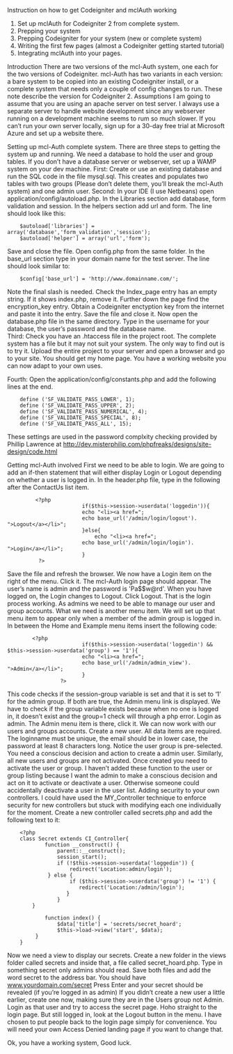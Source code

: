Instruction on how to get Codeigniter and mclAuth working

1.	Set up mclAuth for Codeigniter 2 from complete system.
2.	Prepping your system
3.	Prepping Codeigniter for your system (new or complete system)
4.	Writing the first few pages (almost a Codeigniter getting started tutorial)
5.	Integrating mclAuth into your pages.

Introduction
There are two versions of the mcl-Auth system, one each for the two versions of Codeigniter.
mcl-Auth has two variants in each version: a bare system to be copied into an existing Codeigniter install, or a complete system that needs only a couple of config changes to run.
These note describe the version for Codeigniter 2.
Assumptions
I am going to assume that you are using an apache server on test server.  I always use a separate server to handle website development since any webserver running on a development machine seems to rum so much slower.  If you can’t run your own server locally, sign up for a 30-day free trial at Microsoft Azure and set up a website there.

Setting up mcl-Auth complete system.
There are three steps to getting the system up and running.  We need a database to hold the user and group tables.  If you don’t have a database server or webserver, set up a WAMP system on your dev machine.
First: Create or use an existing database and run the SQL code in the file mysql.sql.  This creates and populates two tables with two groups (Please don’t delete them, you’ll break the mcl-Auth system) and one admin user.
Second: In your IDE (I use Netbeans) open application/config/autoload.php.
In the Libraries section add database, form validation and session.  In the helpers section add url and form.  The line should look like this:
```
	$autoload['libraries'] = array('database','form_validation','session');
	$autoload['helper'] = array('url','form');
```
Save and close the file.
Open config.php from the same folder.
In the base_url section type in your domain name for the test server.  The line should look similar to:
```
	$config['base_url'] = 'http://www.domainname.com/';
```
Note the final slash is needed.  Check the Index_page entry has an empty string.  If it shows index.php, remove it.
Further down the page find the encryption_key entry.  Obtain a Codeigniter enctyption key from the internet and paste it into the entry.  Save the file and close it.
Now open the database.php file in the same directory.  Type in the username for your database, the user’s password and the database name.		
Third: Check you have an .htaccess file in the project root.  The complete system has a file but it may not suit your system.  The only way to find out is to try it.
Upload the entire project to your server and open a browser and go to your site.  You should get my home page.  You have a working website you can now adapt to your own uses.

Fourth:  Open the application/config/constants.php and add the following lines at the end.
```
	define ('SF_VALIDATE_PASS_LOWER', 1);
	define ('SF_VALIDATE_PASS_UPPER', 2);
	define ('SF_VALIDATE_PASS_NUMERICAL', 4);
	define ('SF_VALIDATE_PASS_SPECIAL', 8);
	define ('SF_VALIDATE_PASS_ALL', 15);
```

These settings are used in the password complxity checking provided by Phillip Lawrence at http://dev.misterphilip.com/phpfreaks/designs/site-design/code.html

Getting mcl-Auth involved
First we need to be able to login.  We are going to add an if-then statement that will either display Login or Logout depending on whether a user is logged in.
In the header.php file, type in the following after the ContactUs list item.
```
    	 <?php 
                        if($this->session->userdata('loggedin')){                                
                        echo "<li><a href=";
                        echo base_url('/admin/login/logout'). ">Logout</a></li>";                        
                        }else{
                            echo "<li><a href=";
                        echo base_url('/admin/login/login'). ">Login</a></li>";
                        }
          ?>
```
Save the file and refresh the browser.  We now have a Login item on the right of the menu.
Click it.  The mcl-Auth login page should appear.  The user’s name is admin and the password is 'Pa$$w@rd'.
When you have logged on, the Login changes to Logout.  Click Logout.  That is the login process working.
As admins we need to be able to manage our user and group accounts.  What we need is another menu item.  We will set up that menu item to appear only when a member of the admin group is logged in.
In between the Home and Example menu items insert the following code:
```
		<?php 
                        if($this->session->userdata('loggedin') && $this->session->userdata('group') == '1'){                                
                        echo "<li><a href=";
                        echo base_url('/admin/admin_view'). ">Admin</a></li>";                        
                        }
                 ?>
```
This code checks if the session-group variable is set and that it is set to ‘1’ for the admin group.  If both are true, the Admin menu link is displayed.  We have to check if the group variable exists because when no one is logged in, it doesn’t exist and the group=1 check will through a php error.
Login as admin.  The Admin menu item is there, click it.
We can now work with our users and groups accounts.  Create a new user.
All data items are required.  The loginname must be unique, the email should be in lower case, the password at least 8 characters long. 
Notice the user group is pre-selected.  You need a conscious decision and action to create a admin user.  Similarly, all new users and groups are not activated.  Once created you need to activate the user or group.  I haven’t added these function to the user or group listing because I want the admin to make a conscious decision and act on it to activate or deactivate a user.  Otherwise someone could accidentally deactivate a user in the user list.
Adding security to your own controllers.
I could have used the MY_Controller technique to enforce security for new controllers but stuck with modifying each one individually for the moment.
Create a new controller called secrets.php and add the following text to it:
```
	<?php
	class Secret extends CI_Controller{
    		function __construct() {
        		parent::__construct();
        		session_start();
        		if (!$this->session->userdata('loggedin')) {
        		    redirect('Location:admin/login');
       		 } else {
        		    if ($this->session->userdata('group') != '1') {
         		       redirect('Location:/admin/login');
         		   }
        		}
    	}

    		function index() {
        		$data['title'] = 'secrets/secret_hoard';
        		$this->load->view('start', $data);
   		 }
	}
```
Now we need a view to display our secrets.  Create a new folder in the views folder called secrets and inside that, a file called secret_hoard.php.  Type in something secret only admins should read.
Save both files and add the word secret to the address bar.  You should have
	www.yourdomain.com/secret
Press Enter and your secret should be revealed (if you’re logged in as admin)
If you didn’t create a new user a little earlier, create one now, making sure they are in the Users group not Admin.
Login as that user and try to access the secret page.  Hoho straight to the login page.  But still logged in, look at the Logout button in the menu.
I have chosen to put people back to the login page simply for convenience.  You will need your own Access Denied landing page if you want to change that.

Ok, you have a working system, Good luck.
